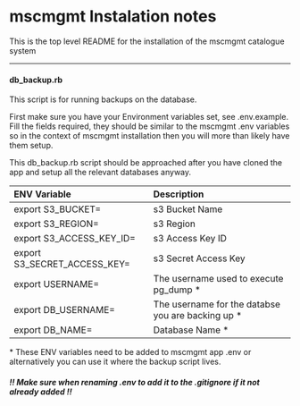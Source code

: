 # mscmgmt Instalation notes

This is the top level README for the installation of the mscmgmt catalogue
system

---

#### db_backup.rb

This script is for running backups on the database.

First make sure you have your Environment variables set, see .env.example. Fill
the fields required, they should be similar to the mscmgmt .env variables so in
the context of mscmgmt installation then you will more than likely have them setup.

This db_backup.rb script should be approached after you have cloned the app and
setup all the relevant databases anyway.

| ENV Variable                 | Description |
| :-------------               | :------------- |
| export S3_BUCKET=            | s3 Bucket Name |
| export S3_REGION=            | s3 Region
| export S3_ACCESS_KEY_ID=     | s3 Access Key ID
| export S3_SECRET_ACCESS_KEY= | s3 Secret Access Key |
| export USERNAME=             | The username used to execute pg_dump * |
| export DB_USERNAME=          | The username for the databse you are backing up * |
| export DB_NAME=              | Database Name * |

\* These ENV variables need to be added to mscmgmt app .env or alternatively you
can use it where the backup script lives.

##### !! Make sure when renaming .env to add it to the .gitignore if it not already added !!

